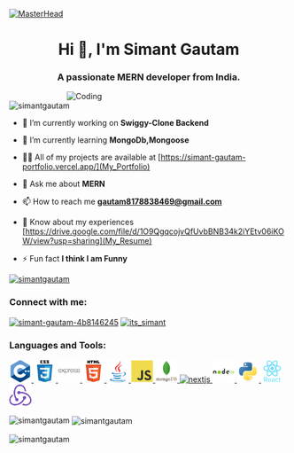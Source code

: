 
[![MasterHead](https://www.wingstechsolutions.com/wp-content/uploads/2022/03/full-stack-development.gif)](https://simantgautam.io)
<h1 align="center">Hi 👋, I'm Simant Gautam</h1>
<h3 align="center">A passionate MERN developer from India.</h3>
<img align="right" alt="Coding" width="400" src="https://i.pinimg.com/originals/54/e3/7d/54e37d8074ebcde1d96c77d7b2a7f310.gif">

<p align="left"> <img src="https://komarev.com/ghpvc/?username=simantgautam&label=Profile%20views&color=0e75b6&style=flat" alt="simantgautam" /> </p>


- 🔭 I’m currently working on **Swiggy-Clone Backend**

- 🌱 I’m currently learning **MongoDb,Mongoose**

- 👨‍💻 All of my projects are available at [https://simant-gautam-portfolio.vercel.app/](My_Portfolio)

- 💬 Ask me about **MERN**


- 📫 How to reach me **gautam8178838469@gmail.com**

- 📄 Know about my experiences [https://drive.google.com/file/d/1O9QgqcojvQfUvbBNB34k2iYEtv06iKOW/view?usp=sharing](My_Resume)

- ⚡ Fun fact **I think I am Funny**

<p align="left"> <a href="https://github.com/ryo-ma/github-profile-trophy"><img src="https://github-profile-trophy.vercel.app/?username=simantgautam" alt="simantgautam" /></a> </p>


<h3 align="left">Connect with me:</h3>
<p align="left">
<a href="https://linkedin.com/in/simant-gautam-4b8146245" target="blank"><img align="center" src="https://raw.githubusercontent.com/rahuldkjain/github-profile-readme-generator/master/src/images/icons/Social/linked-in-alt.svg" alt="simant-gautam-4b8146245" height="30" width="40" /></a>
<a href="https://instagram.com/its_simant" target="blank"><img align="center" src="https://raw.githubusercontent.com/rahuldkjain/github-profile-readme-generator/master/src/images/icons/Social/instagram.svg" alt="its_simant" height="30" width="40" /></a>
</p>

<h3 align="left">Languages and Tools:</h3>
<p align="left"> <a href="https://www.w3schools.com/cpp/" target="_blank" rel="noreferrer"> <img src="https://raw.githubusercontent.com/devicons/devicon/master/icons/cplusplus/cplusplus-original.svg" alt="cplusplus" width="40" height="40"/> </a> <a href="https://www.w3schools.com/css/" target="_blank" rel="noreferrer"> <img src="https://raw.githubusercontent.com/devicons/devicon/master/icons/css3/css3-original-wordmark.svg" alt="css3" width="40" height="40"/> </a> <a href="https://expressjs.com" target="_blank" rel="noreferrer"> <img src="https://raw.githubusercontent.com/devicons/devicon/master/icons/express/express-original-wordmark.svg" alt="express" width="40" height="40"/> </a> <a href="https://www.w3.org/html/" target="_blank" rel="noreferrer"> <img src="https://raw.githubusercontent.com/devicons/devicon/master/icons/html5/html5-original-wordmark.svg" alt="html5" width="40" height="40"/> </a> <a href="https://www.java.com" target="_blank" rel="noreferrer"> <img src="https://raw.githubusercontent.com/devicons/devicon/master/icons/java/java-original.svg" alt="java" width="40" height="40"/> </a> <a href="https://developer.mozilla.org/en-US/docs/Web/JavaScript" target="_blank" rel="noreferrer"> <img src="https://raw.githubusercontent.com/devicons/devicon/master/icons/javascript/javascript-original.svg" alt="javascript" width="40" height="40"/> </a> <a href="https://www.mongodb.com/" target="_blank" rel="noreferrer"> <img src="https://raw.githubusercontent.com/devicons/devicon/master/icons/mongodb/mongodb-original-wordmark.svg" alt="mongodb" width="40" height="40"/> </a> <a href="https://nextjs.org/" target="_blank" rel="noreferrer"> <img src="https://cdn.worldvectorlogo.com/logos/nextjs-2.svg" alt="nextjs" width="40" height="40"/> </a> <a href="https://nodejs.org" target="_blank" rel="noreferrer"> <img src="https://raw.githubusercontent.com/devicons/devicon/master/icons/nodejs/nodejs-original-wordmark.svg" alt="nodejs" width="40" height="40"/> </a> <a href="https://www.python.org" target="_blank" rel="noreferrer"> <img src="https://raw.githubusercontent.com/devicons/devicon/master/icons/python/python-original.svg" alt="python" width="40" height="40"/> </a> <a href="https://reactjs.org/" target="_blank" rel="noreferrer"> <img src="https://raw.githubusercontent.com/devicons/devicon/master/icons/react/react-original-wordmark.svg" alt="react" width="40" height="40"/> </a> <a href="https://redux.js.org" target="_blank" rel="noreferrer"> <img src="https://raw.githubusercontent.com/devicons/devicon/master/icons/redux/redux-original.svg" alt="redux" width="40" height="40"/> </a> </p>

<p><img align="left" src="https://github-readme-stats.vercel.app/api/top-langs?username=simantgautam&show_icons=true&locale=en&layout=compact" alt="simantgautam" /></p>

<p>&nbsp;<img align="center" src="https://github-readme-stats.vercel.app/api?username=simantgautam&show_icons=true&locale=en" alt="simantgautam" /></p>

<p><img align="center" src="https://github-readme-streak-stats.herokuapp.com/?user=simantgautam&" alt="simantgautam" /></p>
